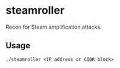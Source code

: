 # steamroller

Recon for Steam amplification attacks.

## Usage
`./steamroller <IP address or CIDR block>`
